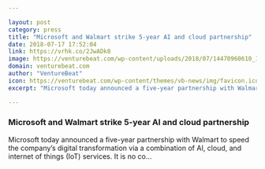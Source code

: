 ```yaml
---

layout: post
category: press
title: "Microsoft and Walmart strike 5-year AI and cloud partnership"
date: 2018-07-17 17:52:04
link: https://vrhk.co/2JwADk8
image: https://venturebeat.com/wp-content/uploads/2018/07/14470960610_18150f7ece_k.jpg?fit=2048%2C972&strip=all
domain: venturebeat.com
author: "VentureBeat"
icon: https://venturebeat.com/wp-content/themes/vb-news/img/favicon.ico
excerpt: "Microsoft today announced a five-year partnership with Walmart to speed the company’s digital transformation via a combination of AI, cloud, and internet of things (IoT) services. It is no co…"

---
```


### Microsoft and Walmart strike 5-year AI and cloud partnership

Microsoft today announced a five-year partnership with Walmart to speed the company’s digital transformation via a combination of AI, cloud, and internet of things (IoT) services. It is no co…